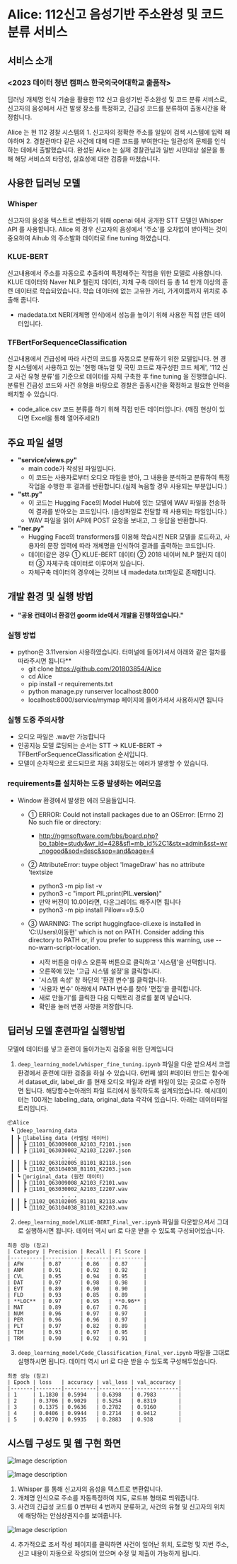 # **Alice: 112신고 음성기반 주소완성 및 코드 분류 서비스**
## 서비스 소개 
### <2023 데이터 청년 캠퍼스 한국외국어대학교 출품작>
 딥러닝 개체명 인식 기술을 활용한 112 신고 음성기반 주소완성 및 코드 분류 서비스로, 
신고자의 음성에서 사건 발생 장소를 특정하고, 긴급성 코드를 분류하여 출동시간을
확정합니다.

Alice 는 현 112 경찰 시스템의 1. 신고자의 정확한 주소를 일일이 검색 시스템에 입력
해야하며 2. 경찰관마다 같은 사건에 대해 다른 코드를 부여한다는 일관성의 문제를
인식하는 데에서 출발했습니다. 완성된 Alice 는 실제 경찰관님과 일반 시민대상 설문을
통해 해당 서비스의 타당성, 실효성에 대한 검증을 마쳤습니다.

## 사용한 딥러닝 모델
### **Whisper**
신고자의 음성을 텍스트로 변환하기 위해 openai 에서 공개한 STT 모델인
Whisper API 를 사용합니다. Alice 의 경우 신고자의 음성에서 '주소'를 오차없이 받아적는
것이 중요하여 Aihub 의 주소발화 데이터로 fine tuning 하였습니다.

### **KLUE-BERT**
신고내용에서 주소를 자동으로 추출하여 특정해주는 작업을 위한 모델로
사용합니다. KLUE 데이터와 Naver NLP 챌린지 데이터, 자체 구축 데이터 등 총 14 만개
이상의 훈련 데이터로 학습되었습니다. 학습 데이터에 없는 고유한 거리, 가게이름까지
위치로 추출해 줍니다. 
 + madedata.txt
   NER(개체명 인식)에서 성능을 높이기 위해 사용한 직접 만든 데이터입니다.

### **TFBertForSequenceClassification**
신고내용에서 긴급성에 따라 사건의 코드를 자동으로
분류하기 위한 모델입니다. 현 경찰 시스템에서 사용하고 있는 '현행 매뉴얼 및 국민
코드로 재구성한 코드 체계', '112 신고 사건 유형 분류'를 기준으로 데이터를 자체
구축한 후 fine tuning 을 진행했습니다. 분류된 긴급성 코드와 사건 유형을 바탕으로
경찰은 출동시간을 확정하고 필요한 인력을 배치할 수 있습니다.
 + code_alice.csv 
   코드 분류를 하기 위해 직접 만든 데이터입니다. (깨짐 현상이 있다면 Excel을 통해 열어주세요!)


## **주요 파일 설명**
+ **"service/views.py"**
  + main code가 작성된 파일입니다.
  + 이 코드는 사용자로부터 오디오 파일을 받아, 그 내용을 분석하고 분류하여 특정 작업을 수행한 후 결과를 반환합니다.(실제 녹음할 경우 사용되는 부분입니다.)
+ **"stt.py"**
  + 이 코드는 Hugging Face의 Model Hub에 있는 모델에 WAV 파일을 전송하여 결과를 받아오는 코드입니다. (음성파일로 전달할 때 사용되는 파일입니다.)
  + WAV 파일을 읽어 API에 POST 요청을 보내고, 그 응답을 반환합니다.
+ **"ner.py"**
  + Hugging Face의 transformers를 이용해 학습시킨 NER 모델을 로드하고, 사용자의 문장 입력에 따라 개체명을 인식하여 결과를 출력하는 코드입니다.
  + 데이터같은 경우 ① KLUE-BERT 데이터 ② 2018 네이버 NLP 챌린지 데이터 ③ 자체구축 데이터로 이루어져 있습니다.
  + 자체구축 데이터의 경우에는 깃허브 내 madedata.txt파일로 존재합니다.

## **개발 환경 및 실행 방법**
+ **"공용 컨테이너 환경인 goorm ide에서 개발을 진행하였습니다."** 
  
### **실행 방법**
+ python은 3.11version 사용하였습니다. 터미널에 들어가셔서 아래와 같은 절차를 따라주시면 됩니다**
  + git clone https://github.com/201803854/Alice
  + cd Alice
  + pip install -r requirements.txt
  + python manage.py runserver localhost:8000
  + localhost:8000/service/mymap  페이지에 들어가셔서 사용하시면 됩니다
  
### **실행 도중 주의사항**
 + 오디오 파일은 .wav만 가능합니다
 + 인공지능 모델 로딩되는 순서는 STT -> KLUE-BERT -> TFBertForSequenceClassification 순서입니다.
 + 모델이 순차적으로 로드되므로 처음 3회정도는 에러가 발생할 수 있습니다.
  
### **requirements를 설치하는 도중 발생하는 에러모음**
+ Window 환경에서 발생한 에러 모음들입니다.
  + ① ERROR: Could not install packages due to an OSError: [Errno 2] No such file or directory:  
      + http://ngmsoftware.com/bbs/board.php?bo_table=study&wr_id=428&sfl=mb_id%2C1&stx=admin&sst=wr_nogood&sod=desc&sop=and&page=4
  
  + ② AttributeError: tuype object 'ImageDraw' has no attribute 'textsize
      + python3 -m pip list -v
      + python3 -c "import PIL;print(PIL.__version__)"
      + 만약 버전이 10.0이라면, 다운그레이드 해주시면 됩니다
      + python3 -m pip install Pillow==9.5.0

  + ③ WARNING: The script huggingface-cli.exe is installed in 'C:\Users\이동현\' which is not on PATH. Consider adding this directory to PATH or, if you prefer to suppress this warning, use --no-warn-script-location.
      + 시작 버튼을 마우스 오른쪽 버튼으로 클릭하고 '시스템'을 선택합니다.
      + 오른쪽에 있는 '고급 시스템 설정'을 클릭합니다.
      + '시스템 속성' 창 하단의 '환경 변수'를 클릭합니다.
      + '사용자 변수' 아래에서 PATH 변수를 찾아 '편집'을 클릭합니다.
      + 새로 만들기'를 클릭한 다음 디렉토리 경로를 붙여 넣습니다.
      + 확인을 눌러 변경 사항을 저장합니다.
  
## 딥러닝 모델 훈련파일 실행방법
모델에 데이터를 넣고 훈련이 돌아가는지 검증을 위한 단계입니다
1. ```deep_learning_model/whisper_fine_tuning.ipynb``` 파일을 다운 받으셔서 코랩 환경에서 훈련에 대한 검증을 하실 수 있습니다. 6번째 셀의 #데이터 만드는 함수에서 dataset_dir, label_dir 를 현재 오디오 파일과 라벨 파일이 있는 곳으로 수정하면 됩니다. 해당함수는아래의 파일 트리에서 동작하도록 설계되었습니다. 예시데이터는 100개는 labeling_data, original_data 각각에 있습니다. 아래는 데이터파일트리입니다.
```
📦Alice
 ┗ 📂deep_learning_data
 ┃ ┣ 📂labeling_data (라벨링 데이터)
 ┃ ┃ ┣ 📜1101_Q63009008_A2103_F2101.json
 ┃ ┃ ┣ 📜1101_Q63030002_A2103_I2207.json
                 . . .
 ┃ ┃ ┣ 📜1102_Q63102005_B1101_B2118.json
 ┃ ┃ ┗ 📜1102_Q63104038_B1101_K2203.json
 ┃ ┗ 📂original_data (원천 데이터)
 ┃ ┃ ┣ 📜1101_Q63009008_A2103_F2101.wav
 ┃ ┃ ┣ 📜1101_Q63030002_A2103_I2207.wav
                 . . .
 ┃ ┃ ┣ 📜1102_Q63102005_B1101_B2118.wav
 ┃ ┃ ┗ 📜1102_Q63104038_B1101_K2203.wav
```

2. ```deep_learning_model/KLUE-BERT_Final_ver.ipynb``` 파일을 다운받으셔서 그대로 실행하시면 됩니다. 데이터 역시 url 로 다운 받을 수 있도록 구성되어있습니다.
```
최종 성능 (참고)
| Category | Precision | Recall | F1 Score |
|----------|-----------|--------|----------|
| AFW      | 0.87      | 0.86   | 0.87     |
| ANM      | 0.91      | 0.92   | 0.92     |
| CVL      | 0.95      | 0.94   | 0.95     |
| DAT      | 0.97      | 0.98   | 0.98     |
| EVT      | 0.89      | 0.90   | 0.90     |
| FLD      | 0.93      | 0.85   | 0.89     |
| **LOC**  | 0.97      | 0.95   | **0.96** |
| MAT      | 0.89      | 0.67   | 0.76     |
| NUM      | 0.96      | 0.97   | 0.97     |
| PER      | 0.96      | 0.96   | 0.97     |
| PLT      | 0.97      | 0.82   | 0.89     |
| TIM      | 0.93      | 0.97   | 0.95     |
| TRM      | 0.90      | 0.92   | 0.91     |
```

3. ```deep_learning_model/Code_Classification_Final_ver.ipynb``` 파일을 그대로 실행하시면 됩니다. 데이터 역시 url 로 다운 받을 수 있도록 구성해두었습니다.
```
최종 성능 (참고)
| Epoch | loss   | accuracy | val_loss | val_accuracy |
|-------|--------|----------|----------|--------------|
| 1     | 1.1830 | 0.5994   | 0.6398   | 0.7983       |
| 2     | 0.3706 | 0.9029   | 0.5254   | 0.8319       |
| 3     | 0.1375 | 0.9636   | 0.2782   | 0.9160       |
| 4     | 0.0406 | 0.9944   | 0.2714   | 0.9412       |
| 5     | 0.0270 | 0.9935   | 0.2883   | 0.938        |
```

  
## **시스템 구성도 및 웹 구현 화면**

![Image description](system_structure.png)



![Image description](1.jpg)

1. Whisper 를 통해 신고자의 음성을 텍스트로 변환합니다.
2. 개체명 인식으로 주소를 자동특정하여 지도, 로드뷰 형태로 띄워줍니다.
3. 사건의 긴급성 코드를 0 번부터 4 번까지 분류하고, 사건의 유형 및 신고자의 위치에 해당하는 안심상권지수를 보여줍니다.

![Image description](2.jpg)

4. 추가적으로 조서 작성 페이지를 클릭하면 사건이 일어난 위치, 도로명 및 지번 주소, 신고 내용이 자동으로 작성되어 있으며 수정 및 제출이 가능하게 됩니다. 

   
   


   
   
   
   